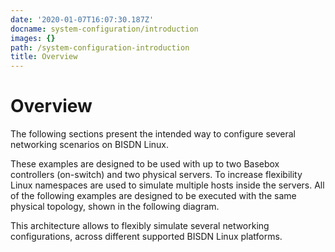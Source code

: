 ```yaml
---
date: '2020-01-07T16:07:30.187Z'
docname: system-configuration/introduction
images: {}
path: /system-configuration-introduction
title: Overview
---
```


# Overview

The following sections present the intended way to configure several networking scenarios on BISDN Linux.

These examples are designed to be used with up to two Basebox controllers (on-switch) and two physical servers. To increase flexibility Linux namespaces are used to simulate multiple hosts inside the servers. All of the following examples are designed to be executed with the same physical topology, shown in the following diagram.

This architecture allows to flexibly simulate several networking configurations, across different supported BISDN Linux platforms.
